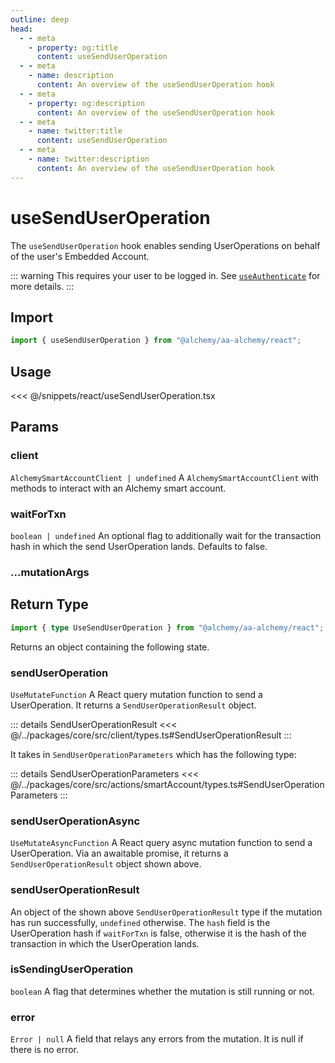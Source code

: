 ```yaml
---
outline: deep
head:
  - - meta
    - property: og:title
      content: useSendUserOperation
  - - meta
    - name: description
      content: An overview of the useSendUserOperation hook
  - - meta
    - property: og:description
      content: An overview of the useSendUserOperation hook
  - - meta
    - name: twitter:title
      content: useSendUserOperation
  - - meta
    - name: twitter:description
      content: An overview of the useSendUserOperation hook
---
```


# useSendUserOperation

The `useSendUserOperation` hook enables sending UserOperations on behalf of the user's Embedded Account.

::: warning
This requires your user to be logged in. See [`useAuthenticate`](/react/useAuthenticate) for more details.
:::

## Import

```ts
import { useSendUserOperation } from "@alchemy/aa-alchemy/react";
```

## Usage

<<< @/snippets/react/useSendUserOperation.tsx

## Params

### client

`AlchemySmartAccountClient | undefined`
A `AlchemySmartAccountClient` with methods to interact with an Alchemy smart account.

### waitForTxn

`boolean | undefined`
An optional flag to additionally wait for the transaction hash in which the send UserOperation lands. Defaults to false.

### ...mutationArgs

<!--@include: ./BaseHookMutationArgs.md-->

## Return Type

```ts
import { type UseSendUserOperation } from "@alchemy/aa-alchemy/react";
```

Returns an object containing the following state.

### sendUserOperation

`UseMutateFunction`
A React query mutation function to send a UserOperation. It returns a `SendUserOperationResult` object.

::: details SendUserOperationResult
<<< @/../packages/core/src/client/types.ts#SendUserOperationResult
:::

It takes in `SendUserOperationParameters` which has the following type:

::: details SendUserOperationParameters
<<< @/../packages/core/src/actions/smartAccount/types.ts#SendUserOperationParameters
:::

### sendUserOperationAsync

`UseMutateAsyncFunction`
A React query async mutation function to send a UserOperation. Via an awaitable promise, it returns a `SendUserOperationResult` object shown above.

### sendUserOperationResult

An object of the shown above `SendUserOperationResult` type if the mutation has run successfully, `undefined` otherwise. The `hash` field is the UserOperation hash if `waitForTxn` is false, otherwise it is the hash of the transaction in which the UserOperation lands.

### isSendingUserOperation

`boolean`
A flag that determines whether the mutation is still running or not.

### error

`Error | null`
A field that relays any errors from the mutation. It is null if there is no error.
